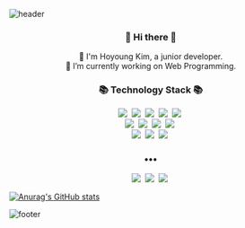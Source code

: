 ![header](https://capsule-render.vercel.app/api?type=waving&color=gradient&height=300&section=header&text=I'm%20Hozero&fontSize=90)


<h3 align="center"> 👋 Hi there 👋 </h3>
<p align="center">
🌱 I'm Hoyoung Kim, a junior developer. <br>
🔭 I’m currently working on Web Programming. <br>
</p>
<h3 align="center">📚 Technology Stack 📚</h3>
<p align="center">
    <img src="https://img.shields.io/badge/HTML5-E34F26?style=flat-square&logo=HTML5&logoColor=white"/>&nbsp;
    <img src="https://img.shields.io/badge/CSS3-1572B6?style=flat-square&logo=CSS3&logoColor=white"/>&nbsp;
    <img src="https://img.shields.io/badge/JavaScript-F7DF1E?style=flat-square&logo=JavaScript&logoColor=white"/>&nbsp;
    <img src="https://img.shields.io/badge/React-61DAFB?style=flat-square&logo=React&logoColor=white"/>&nbsp;
    <img src="https://img.shields.io/badge/Vue.js-4FC08D?style=flat-square&logo=Vue.js&logoColor=white"/>&nbsp;
    <br>
    <img src="https://img.shields.io/badge/Java-007396?style=flat-square&logo=Java&logoColor=white"/>&nbsp;
    <img src="https://img.shields.io/badge/Python-3776AB?style=flat-square&logo=Python&logoColor=white"/>&nbsp;
    <img src="https://img.shields.io/badge/C-A8B9CC?style=flat-square&logo=C&logoColor=white"/>&nbsp;
    <img src="https://img.shields.io/badge/Spring%20Boot-6DB33F?style=flat-square&logo=Spring%20Boot&logoColor=white"/>&nbsp;
    <br>
    <img src="https://img.shields.io/badge/Oracle-F80000?style=flat-square&logo=Oracle&logoColor=white"/>&nbsp;
    <img src="https://img.shields.io/badge/MySQL-4479A1?style=flat-square&logo=MySQL&logoColor=white"/>&nbsp;
    <img src="https://img.shields.io/badge/Git-F05032?style=flat-square&logo=Git&logoColor=white"/>&nbsp;
</p>

<h3 align="center">•••</h3>

<p align="center">
    <a href="https://github.com/hozero95"><img src="https://img.shields.io/badge/GitHub-181717?style=flat-square&logo=GitHub&logoColor=white"/></a>&nbsp;
    <a href="https://hozeroa.tistory.com/"><img src="https://img.shields.io/badge/Tistory-FF6F00?style=flat-square&logo=Telegraph&logoColor=white"/></a>&nbsp;
    <a href="the.hozero@gmail.com"><img src="https://img.shields.io/badge/Gmail-EA4335?style=flat-square&logo=Gmail&logoColor=white"/></a>&nbsp;
</p>

[![Anurag's GitHub stats](https://github-readme-stats.vercel.app/api?username=hozero95&show_icons=true&theme=dark)](https://github.com/hozero95/github-readme-stats)

![footer](https://capsule-render.vercel.app/api?type=waving&color=gradient&section=footer)
